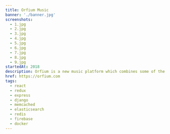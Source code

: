 ```yaml
---
title: Orfium Music
banner: './banner.jpg'
screenshots:
  - 1.jpg
  - 2.jpg
  - 3.jpg
  - 4.jpg
  - 5.jpg
  - 6.jpg
  - 7.jpg
  - 8.jpg
  - 9.jpg
startedAt: 2018
description: Orfium is a new music platform which combines some of the best features of existing platforms such as SoundCloud, Bandcamp and Beatport, allowing users to share their tracks, promote them and sell downloads. In addition, it promises to introduce a range of interesting new options for music makers and labels, including the payment of streaming royalties and the ability to upload DJ mixes while compensating all artists whose music is included.
href: https://orfium.com
tags:
  - react
  - redux
  - express
  - django
  - memcached
  - elasticsearch
  - redis
  - firebase
  - docker
---
```

